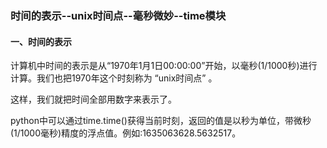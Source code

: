 ### 时间的表示--unix时间点--毫秒微妙--time模块

#### 一、时间的表示

计算机中时间的表示是从“1970年1月1日00:00:00”开始，以毫秒(1/1000秒)进行计算。我们也把1970年这个时刻称为 “unix时间点” 。

这样，我们就把时间全部用数字来表示了。

python中可以通过time.time()获得当前时刻，返回的值是以秒为单位，带微秒(1/1000毫秒)精度的浮点值。例如:1635063628.5632517。